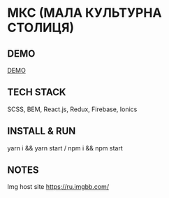 # МКС (МАЛА КУЛЬТУРНА СТОЛИЦЯ)
## DEMO
[DEMO]()
## TECH STACK
SCSS, BEM, React.js, Redux, Firebase, Ionics
## INSTALL & RUN
yarn i && yarn start / npm i && npm start
## NOTES
Img host site https://ru.imgbb.com/
